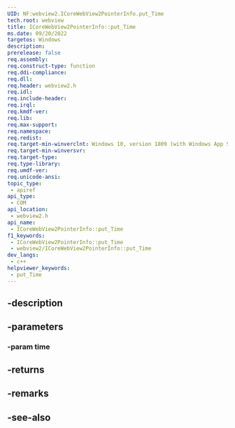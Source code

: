 ```yaml
---
UID: NF:webview2.ICoreWebView2PointerInfo.put_Time
tech.root: webview
title: ICoreWebView2PointerInfo::put_Time
ms.date: 09/20/2022
targetos: Windows
description: 
prerelease: false
req.assembly: 
req.construct-type: function
req.ddi-compliance: 
req.dll: 
req.header: webview2.h
req.idl: 
req.include-header: 
req.irql: 
req.kmdf-ver: 
req.lib: 
req.max-support: 
req.namespace: 
req.redist: 
req.target-min-winverclnt: Windows 10, version 1809 (with Windows App SDK 1.1 or later)
req.target-min-winversvr: 
req.target-type: 
req.type-library: 
req.umdf-ver: 
req.unicode-ansi: 
topic_type:
 - apiref
api_type:
 - COM
api_location:
 - webview2.h
api_name:
 - ICoreWebView2PointerInfo::put_Time
f1_keywords:
 - ICoreWebView2PointerInfo::put_Time
 - webview2/ICoreWebView2PointerInfo::put_Time
dev_langs:
 - c++
helpviewer_keywords:
 - put_Time
---
```


## -description

## -parameters

### -param time

## -returns

## -remarks

## -see-also

